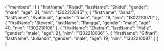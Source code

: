 {
  "members" : [
    {
       "firstName": "Risjad",
       "lastName": "Shidqi",
       "gender": "male",
       "age": 21,
       "nim": "1302213045"
    },
    {
       "firstName": "Ashar",
       "lastName": "Syahbudi",
       "gender": "male",
       "age": 19,
       "nim": "1302210070"
    },
    {
      "firstName": "Stevent",
      "lastName": "Rangga",
      "gender": "male",
      "age": 40,
      "nim": "1302210106"
    },
    {
      "firstName": "Zhafran",
      "lastName": "Hafiz",
      "gender": "male",
      "age": 21,
      "nim": "1302210036"
    },
    {
      "firstName": "Gifhari",
      "lastName": "Juliandri",
      "gender": "male",
      "age": 19,
      "nim": "1302210087"
    }
  ]
}
